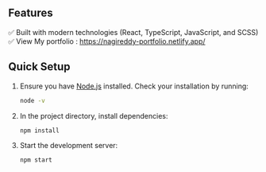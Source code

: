 ## Features


✅ Built with modern technologies (React, TypeScript, JavaScript, and SCSS) 
✅ View My portfolio : https://nagireddy-portfolio.netlify.app/  


## Quick Setup

1. Ensure you have [Node.js](https://nodejs.org/) installed. Check your installation by running:

    ```bash
    node -v
    ```

2. In the project directory, install dependencies:

    ```bash
    npm install
    ```

3. Start the development server:

    ```bash
    npm start
    ```
